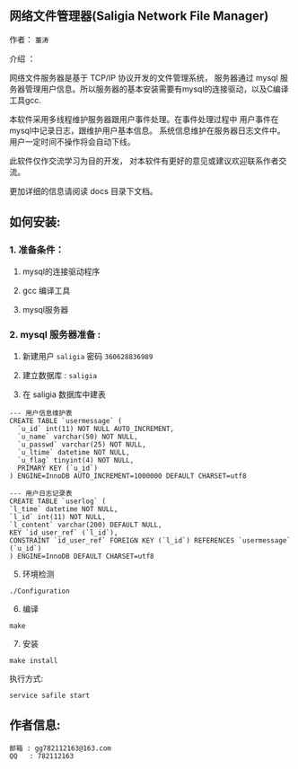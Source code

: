 ## 网络文件管理器(Saligia Network File Manager)

作者： `董涛`

介绍 ：

网络文件服务器是基于 TCP/IP 协议开发的文件管理系统， 服务器通过 mysql 服务器管理用户信息。所以服务器的基本安装需要有mysql的连接驱动，以及C编译工具gcc.

本软件采用多线程维护服务器跟用户事件处理。在事件处理过程中 用户事件在mysql中记录日志，跟维护用户基本信息。 系统信息维护在服务器日志文件中。用户一定时间不操作将会自动下线。

此软件仅作交流学习为目的开发， 对本软件有更好的意见或建议欢迎联系作者交流。

更加详细的信息请阅读 docs 目录下文档。

## 如何安装:

### 1. 准备条件：

1. mysql的连接驱动程序

2. gcc 编译工具

3. mysql服务器

### 2. mysql 服务器准备 :


1. 新建用户 `saligia` 密码 `360628836989`

2. 建立数据库 : `saligia`

3. 在 saligia 数据库中建表

```
--- 用户信息维护表
CREATE TABLE `usermessage` (
  `u_id` int(11) NOT NULL AUTO_INCREMENT,
  `u_name` varchar(50) NOT NULL,
  `u_passwd` varchar(25) NOT NULL,
  `u_ltime` datetime NOT NULL,
  `u_flag` tinyint(4) NOT NULL,
  PRIMARY KEY (`u_id`)
) ENGINE=InnoDB AUTO_INCREMENT=1000000 DEFAULT CHARSET=utf8

--- 用户日志记录表
CREATE TABLE `userlog` (
`l_time` datetime NOT NULL,
`l_id` int(11) NOT NULL,
`l_content` varchar(200) DEFAULT NULL,
KEY `id_user_ref` (`l_id`),
CONSTRAINT `id_user_ref` FOREIGN KEY (`l_id`) REFERENCES `usermessage` (`u_id`)
) ENGINE=InnoDB DEFAULT CHARSET=utf8

```

5. 环境检测

```
./Configuration
```

6. 编译
```
make
```
7. 安装
```
make install
```

执行方式:

```
service safile start
```

## 作者信息:

```
邮箱 : gg782112163@163.com
QQ   : 782112163
```
